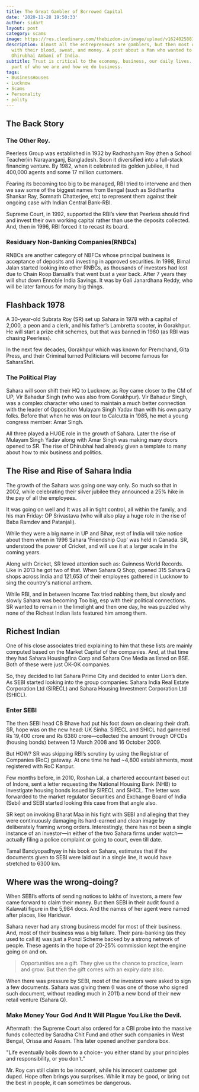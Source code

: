 ```yaml
---
title: The Great Gambler of Borrowed Capital
date: '2020-11-28 19:50:33'
author: sidart
layout: post
category: scams
image: https://res.cloudinary.com/thebizdom-in/image/upload/v1624025881/Sahara_v81fdz.png
description: Almost all the entrepreneurs are gamblers, but then most of them gamble
  with their blood, sweat, and money. A post about a Man who wanted to be the next
  Dhirubhai Ambani of India.
subtitle: Trust is critical to the economy, business, our daily lives. It is a huge
  part of who we are and how we do business.
tags:
- BusinessHouses
- Lucknow
- Scams
- Personality
- polity
---
```


## The Back Story
### The Other Roy.
Peerless Group was established in 1932 by Radhashyam Roy (then a School Teacher)in Narayanganj, Bangladesh. Soon it diversified into a full-stack financing venture. By 1982, when it celebrated its golden jubilee, it had 400,000 agents and some 17 million customers.

Fearing its becoming too big to be managed, RBI tried to intervene and then we saw some of the biggest names from Bengal (such as Siddhartha Shankar Ray, Somnath Chatterjee, etc)  to represent them against their ongoing case with Indian Central Bank-RBI.

Supreme Court, in 1992, supported the RBI’s view that Peerless should find and invest their own working capital rather than use the deposits collected. And, then in 1996, RBI forced it to recast its board.

### Residuary Non-Banking Companies(RNBCs)
RNBCs are another category of NBFCs whose principal business is acceptance of deposits and investing in approved securities. 
In 1998, Bimal Jalan started looking into other RNBCs, as thousands of investors had lost due to Chain Roop Bansali’s that went bust a year back. After 7 years they will shut down Ennoble India Savings. It was by Gali Janardhana Reddy, who will be later famous for many big things.

## Flashback 1978
A 30-year-old Subrata Roy (SR) set up Sahara in 1978 with a capital of 2,000, a peon and a clerk, and his father’s Lambretta scooter, in Gorakhpur. He will start a prize chit schemes, but that was banned in 1980 (as RBI was chasing Peerless).

In the next few decades, Gorakhpur which was known for Premchand, Gita Press, and their Criminal turned Politicians will become famous for SaharaShri. 

### The Political Play
Sahara will soon shift their HQ to Lucknow, as Roy came closer to the CM of UP, Vir Bahadur Singh (who was also from Gorakhpur).
Vir Bahadur Singh, was a complex character who used to maintain a much better connection with the leader of Opposition Mulayam Singh Yadav than with his own party folks. Before that when he was on tour to Calcutta in 1985, he met a young congress member: Amar Singh.

All three played a HUGE role in the growth of Sahara. Later the rise of Mulayam Singh Yadav along with Amar Singh was making many doors opened to SR. The rise of Dhirubhai had already given a template to many about how to mix business and politics.

## The Rise and Rise of Sahara India
The growth of the Sahara was going one way only. So much so that in 2002, while celebrating their silver jubilee they announced a 25% hike in the pay of all the employees.

It was going on well and It was all in tight control, all within the family, and his man Friday: OP Srivastava (who will also play a huge role in the rise of Baba Ramdev and Patanjali).

While they were a big name in UP and Bihar, rest of India will take notice about them when in 1996 Sahara 'Friendship Cup' was held in Canada. SR, understood the power of Cricket, and will use it at a larger scale in the coming years.

Along with Cricket, SR loved attention such as: Guinness World Records. Like in 2013 he got two of that. When Sahara Q Shop, opened 315 Sahara Q shops across India and 121,653 of their employees gathered in Lucknow to sing the country's national anthem.

While RBI, and in between Income Tax tried nabbing them, but slowly and slowly Sahara was becoming Too big, esp with their political connections. SR wanted to remain in the limelight and then one day, he was puzzled why none of the Richest Indian lists featured him among them.

## Richest Indian
One of his close associates tried explaining to him that these lists are mainly computed based on the Market Capital of the companies. And, at that time they had Sahara Housingfina Corp and Sahara One Media as listed on BSE. Both of these were just OK-OK companies.

So, they decided to list Sahara Prime City and decided to enter Lion’s den. As SEBI started looking into the group companies: Sahara India Real Estate Corporation Ltd (SIRECL) and Sahara Housing Investment Corporation Ltd (SHICL).

### Enter SEBI
The then SEBI head CB Bhave had put his foot down on clearing their draft. SR, hope was on the new head: UK Sinha. SIRECL and SHICL had garnered Rs 19,400 crore and Rs 6380 crore—collected the amount through OFCDs (housing bonds) between 13 March 2008 and 16 October 2009.

But HOW? SR was skipping RBI’s scrutiny by using the Registrar of Companies (RoC) gateway. At one time he had ~4,800 establishments, most registered with RoC Kanpur. 

Few months before, in 2010, Roshan Lal, a chartered accountant based out of Indore, sent a letter requesting the National Housing Bank (NHB) to investigate housing bonds issued by SIRECL and SHICL. The letter was forwarded to the market regulator Securities and Exchange Board of India (Sebi) and SEBI started looking this case from that angle also.

SR kept on invoking Bharat Maa in his fight with SEBI and alleging that they were continuously damaging its hard-earned and clean image by deliberately framing wrong orders. Interestingly, there has not been a single instance of an investor—in either of the two Sahara firms under watch—actually filing a police complaint or going to court, even till date.

Tamal Bandyopadhyay in his book on Sahara, estimates that if the documents given to SEBI were laid out in a single line, it would have stretched to 6300 km. 

## Where was the wrong-doing?
When SEBI’s efforts of sending notices to lakhs of investors, a mere few came forward to claim their money. But then SEBI in their audit found a Kalawati figure in the 5,984 docs. And the names of her agent were named after places, like Haridwar.

Sahara never had any strong business model for most of their business. And, most of their business was a big failure. Their para-banking (as they used to call it) was just a Ponzi Scheme backed by a strong network of people. These agents in the hope of 20-25% commission kept the engine going on and on.

> Opportunities are a gift. They give us the chance to practice, learn and grow. But then the gift comes with an expiry date also. 

When there was pressure by SEBI, most of the investors were asked to sign a few documents. Sahara was giving them (I was one of those who signed such document, without reading much in 2011) a new bond of their new retail venture (Sahara Q). 
### Make Money Your God And It Will Plague You Like the Devil. 
Aftermath: the Supreme Court also ordered for a CBI probe into the massive funds collected by Saradha Chit Fund and other such companies in West Bengal, Orissa and Assam. This later opened another pandora box.

"Life eventually boils down to a choice- you either stand by your principles and responsibility, or you don't."

Mr. Roy can still claim to be innocent, while his innocent customer got duped. Hope often brings you surprises. While it may be good, or bring out the best in people, it can sometimes be dangerous.
